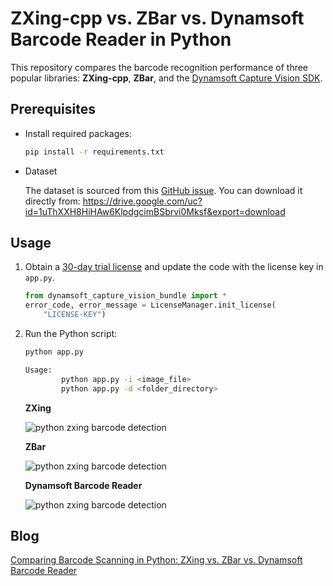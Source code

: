 # ZXing-cpp vs. ZBar vs. Dynamsoft Barcode Reader in Python
This repository compares the barcode recognition performance of three popular libraries: **ZXing-cpp**, **ZBar**, and the [Dynamsoft Capture Vision SDK](https://pypi.org/search/?q=dynamsoft-capture-vision-bundle).

## Prerequisites
- Install required packages:

    ```bash
    pip install -r requirements.txt
    ```

- Dataset
    
    The dataset is sourced from this [GitHub issue](https://github.com/openfoodfacts/openfoodfacts-ai/issues/15). You can download it directly from: https://drive.google.com/uc?id=1uThXXH8HiHAw6KlpdgcimBSbrvi0Mksf&export=download

## Usage
1. Obtain a [30-day trial license](https://www.dynamsoft.com/customer/license/trialLicense/?product=dcv&package=cross-platform) and update the code with the license key in `app.py`.
    
    ```python
    from dynamsoft_capture_vision_bundle import *
    error_code, error_message = LicenseManager.init_license(
        "LICENSE-KEY")
    ```

2. Run the Python script:

    ```bash
    python app.py
    
    Usage:
            python app.py -i <image_file>
            python app.py -d <folder_directory>
    ```
    
    **ZXing**
    
    ![python zxing barcode detection](https://www.dynamsoft.com/codepool/img/2024/08/python-zxing-barcode-detection.png)

    **ZBar**

    ![python zxing barcode detection](https://www.dynamsoft.com/codepool/img/2024/08/python-zbar-barcode-detection.png)

    **Dynamsoft Barcode Reader**
    
    ![python zxing barcode detection](https://www.dynamsoft.com/codepool/img/2024/08/python-dbr-barcode-detection.png)
    

## Blog
[Comparing Barcode Scanning in Python: ZXing vs. ZBar vs. Dynamsoft Barcode Reader](https://www.dynamsoft.com/codepool/python-zxing-zbar-barcode.html)
